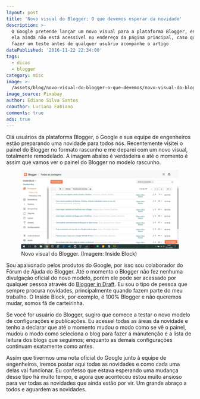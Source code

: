 ```yaml
---
layout: post
title: 'Novo visual do Blogger: O que devemos esperar da novidade'
description: >-
  O Google pretende lançar um novo visual para a plataforma Blogger, entretanto
  ela ainda não está acessível no endereço da página principal, caso queira
  fazer um teste antes de qualquer usuário acompanhe o artigo
datePublished: '2016-11-22 22:34:00'
tags:
  - dicas
  - blogger
category: misc
image: >-
  /assets/blog/novo-visual-do-blogger-o-que-devemos/novo-visual-do-blogger-o-que-devemos.jpg
image_source: Pixabay
author: Ediano Silva Santos
coauthor: Luciana Fabiano
comments: true
ads: true
---
```

Olá usuários da plataforma Blogger, o Google e sua equipe de engenheiros estão preparando uma novidade para todos nós. Recentemente visitei o painel do Blogger no formato rascunho e me deparei com um novo visual, totalmente remodelado. A imagem abaixo é verdadeira e até o momento é assim que vamos ver o painel do Blogger no modelo rascunho.

<figure class="image">
<img alt="Novno visual do Blogger" src="/assets/blog/novo-visual-do-blogger-o-que-devemos/layout-new-blogger.jpg">
<figcaption>Novo visual do Blogger. (Imagem: Inside Block)</figcaption>
</figure>

Sou apaixonado pelos produtos do Google, por isso sou colaborador do Fórum de Ajuda do Blogger. Até o momento o Blogger não fez nenhuma divulgação oficial do novo modelo, porém ele pode ser acessado por qualquer pessoa através do <a href="https://draft.blogger.com/home" target="_blank" rel="noopener">Blogger in Draft</a>. Eu sou o tipo de pessoa que sempre procura novidades, principalmente quando fazem parte do meu trabalho. O Inside Block, por exemplo, é 100% Blogger e não queremos mudar, somos fã de carteirinha.

Se você for usuário do Blogger, sugiro que comece a testar o novo modelo de configurações e publicações. Eu acessei todas as áreas da novidade e tenho a declarar que até o momento mudou o modo como se vê o painel, mudou o modo como seleciona o blog para fazer a manutenção e a lista de leitura dos blogs que seguimos; enquanto as demais configurações continuam exatamente como antes.

Assim que tivermos uma nota oficial do Google junto à equipe de engenheiros, iremos postar aqui todas as novidades e como cada uma delas vai funcionar. Eu confesso que estava esperando uma mudança desse tipo há muito tempo, e agora que aconteceu estou muito ansioso para ver todas as novidades que ainda estão por vir. Um grande abraço a todos e aguardem as novidades.
